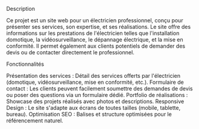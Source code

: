 Description

Ce projet est un site web pour un électricien professionnel, conçu pour présenter ses services, son expertise, et ses réalisations. Le site offre des informations sur les prestations de l'électricien telles que l'installation domotique, la vidéosurveillance, le dépannage électrique, et la mise en conformité. Il permet également aux clients potentiels de demander des devis ou de contacter directement le professionnel.

Fonctionnalités

Présentation des services : Détail des services offerts par l'électricien (domotique, vidéosurveillance, mise en conformité, etc.).
Formulaire de contact : Les clients peuvent facilement soumettre des demandes de devis ou poser des questions via un formulaire dédié.
Portfolio de réalisations : Showcase des projets réalisés avec photos et descriptions.
Responsive Design : Le site s'adapte aux écrans de toutes tailles (mobile, tablette, bureau).
Optimisation SEO : Balises et structure optimisées pour le référencement naturel.
